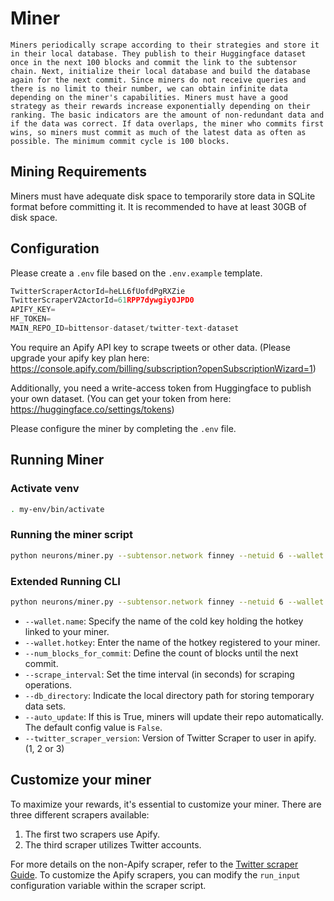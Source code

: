 # Miner

`Miners periodically scrape according to their strategies and store it in their local database.
They publish to their Huggingface dataset once in the next 100 blocks and commit the link to the subtensor chain.
Next, initialize their local database and build the database again for the next commit.
Since miners do not receive queries and there is no limit to their number, we can obtain infinite data depending on the miner's capabilities.
Miners must have a good strategy as their rewards increase exponentially depending on their ranking.
The basic indicators are the amount of non-redundant data and if the data was correct.
If data overlaps, the miner who commits first wins, so miners must commit as much of the latest data as often as possible. The minimum commit cycle is 100 blocks.`

## Mining Requirements

Miners must have adequate disk space to temporarily store data in SQLite format before committing it.
It is recommended to have at least 30GB of disk space.

## Configuration

Please create a `.env` file based on the `.env.example` template.

```python
TwitterScraperActorId=heLL6fUofdPgRXZie
TwitterScraperV2ActorId=61RPP7dywgiy0JPD0
APIFY_KEY=
HF_TOKEN=
MAIN_REPO_ID=bittensor-dataset/twitter-text-dataset
```
You require an Apify API key to scrape tweets or other data. (Please upgrade your apify key plan here: https://console.apify.com/billing/subscription?openSubscriptionWizard=1)

Additionally, you need a write-access token from Huggingface to publish your own dataset. (You can get your token from here: https://huggingface.co/settings/tokens)

Please configure the miner by completing the `.env` file.

## Running Miner

### Activate venv
```bash
. my-env/bin/activate
```

### Running the miner script

```bash
python neurons/miner.py --subtensor.network finney --netuid 6 --wallet.name default --wallet.hotkey default --axon.port 8091 --logging.debug
```

### Extended Running CLI
```bash
python neurons/miner.py --subtensor.network finney --netuid 6 --wallet.name default --wallet.hotkey default --axon.port 8091 --logging.debug --num_blocks_for_commit 200 --scrape_interval 120 --db_directory data/ --twitter_scraper_version 1
```


-    `--wallet.name`: Specify the name of the cold key holding the hotkey linked to your miner.
-    `--wallet.hotkey`: Enter the name of the hotkey registered to your miner.
-    `--num_blocks_for_commit`: Define the count of blocks until the next commit.
-    `--scrape_interval`: Set the time interval (in seconds) for scraping operations.
-    `--db_directory`: Indicate the local directory path for storing temporary data sets.
-    `--auto_update`: If this is True, miners will update their repo automatically. The default config value is `False`.
-    `--twitter_scraper_version`: Version of Twitter Scraper to user in apify. (1, 2 or 3)

## Customize your miner

To maximize your rewards, it's essential to customize your miner. There are three different scrapers available:

1. The first two scrapers use Apify.
2. The third scraper utilizes Twitter accounts.

For more details on the non-Apify scraper, refer to the [Twitter scraper Guide](./non_apify.md). To customize the Apify scrapers, you can modify the `run_input` configuration variable within the scraper script.